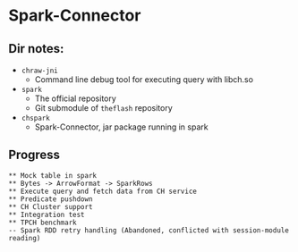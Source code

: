 # Spark-Connector

## Dir notes:
* `chraw-jni`
    * Command line debug tool for executing query with libch.so
* `spark`
    * The official repository
    * Git submodule of `theflash` repository
* `chspark`
    * Spark-Connector, jar package running in spark

## Progress
```
** Mock table in spark
** Bytes -> ArrowFormat -> SparkRows
** Execute query and fetch data from CH service
** Predicate pushdown
** CH Cluster support
** Integration test
** TPCH benchmark
-- Spark RDD retry handling (Abandoned, conflicted with session-module reading)
```
